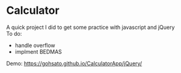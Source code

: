 
# Calculator
A quick project I did to get some practice with javascript and jQuery  
To do:
* handle overflow
* implment BEDMAS

Demo: https://gohsato.github.io/CalculatorApp/jQuery/

